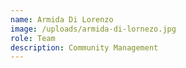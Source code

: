```yaml
---
name: Armida Di Lorenzo
image: /uploads/armida-di-lornezo.jpg
role: Team
description: Community Management
---
```

